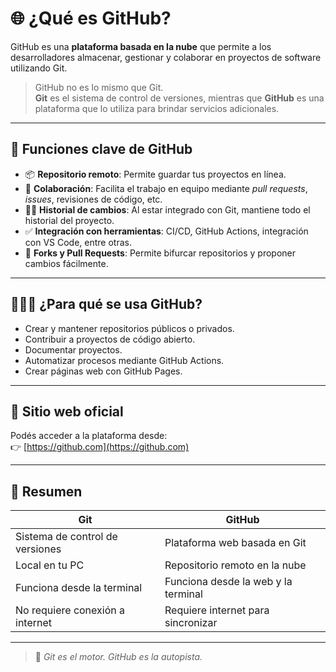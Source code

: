 # 🌐 ¿Qué es GitHub?

GitHub es una **plataforma basada en la nube** que permite a los desarrolladores almacenar, gestionar y colaborar en proyectos de software utilizando Git.

> GitHub no es lo mismo que Git.  
> **Git** es el sistema de control de versiones, mientras que **GitHub** es una plataforma que lo utiliza para brindar servicios adicionales.

---

## 🧩 Funciones clave de GitHub

- 📦 **Repositorio remoto**: Permite guardar tus proyectos en línea.
- 👥 **Colaboración**: Facilita el trabajo en equipo mediante *pull requests*, *issues*, revisiones de código, etc.
- 🕵️‍♂️ **Historial de cambios**: Al estar integrado con Git, mantiene todo el historial del proyecto.
- ✅ **Integración con herramientas**: CI/CD, GitHub Actions, integración con VS Code, entre otras.
- 🔄 **Forks y Pull Requests**: Permite bifurcar repositorios y proponer cambios fácilmente.

---

## 🧑‍🤝‍🧑 ¿Para qué se usa GitHub?

- Crear y mantener repositorios públicos o privados.
- Contribuir a proyectos de código abierto.
- Documentar proyectos.
- Automatizar procesos mediante GitHub Actions.
- Crear páginas web con GitHub Pages.

---

## 🔗 Sitio web oficial

Podés acceder a la plataforma desde:  
👉 [https://github.com](https://github.com)

---

## 🧠 Resumen

| Git        | GitHub        |
|------------|---------------|
| Sistema de control de versiones | Plataforma web basada en Git |
| Local en tu PC               | Repositorio remoto en la nube |
| Funciona desde la terminal   | Funciona desde la web y la terminal |
| No requiere conexión a internet | Requiere internet para sincronizar |

---

> 💬 *Git es el motor. GitHub es la autopista.*

